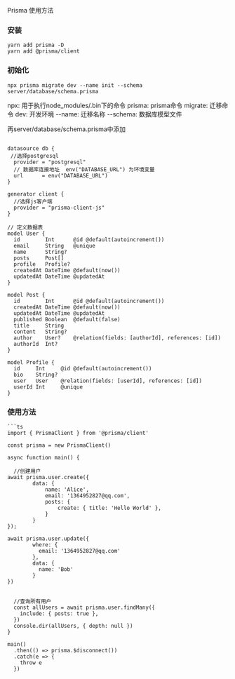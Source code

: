 Prisma 使用方法

###  安装
```shell
yarn add prisma -D
yarn add @prisma/client

```

### 初始化
```shell
npx prisma migrate dev --name init --schema server/database/schema.prisma 
```
npx: 用于执行node_modules/.bin下的命令
prisma: prisma命令
migrate: 迁移命令
dev: 开发环境
--name: 迁移名称
--schema: 数据库模型文件




再server/database/schema.prisma中添加
```prisma

datasource db {
 //选择postgresql
  provider = "postgresql"
  // 数据库连接地址  env("DATABASE_URL") 为环境变量
  url      = env("DATABASE_URL")
}

generator client {
  //选择js客户端
  provider = "prisma-client-js"
}

// 定义数据表
model User {
  id        Int      @id @default(autoincrement())
  email     String   @unique
  name      String?
  posts     Post[]
  profile   Profile?
  createdAt DateTime @default(now())
  updatedAt DateTime @updatedAt
}

model Post {
  id        Int      @id @default(autoincrement())
  createdAt DateTime @default(now())
  updatedAt DateTime @updatedAt
  published Boolean  @default(false)
  title     String
  content   String?
  author    User?    @relation(fields: [authorId], references: [id])
  authorId  Int?
}

model Profile {
  id     Int     @id @default(autoincrement())
  bio    String?
  user   User    @relation(fields: [userId], references: [id])
  userId Int     @unique
}
```


### 使用方法
```shell
```ts
import { PrismaClient } from '@prisma/client'

const prisma = new PrismaClient()

async function main() {
  
  //创建用户
await prisma.user.create({
        data: {
            name: 'Alice',
            email: '1364952827@qq.com',
            posts: {
                create: { title: 'Hello World' },
            }
        }
});

await prisma.user.update({
        where: { 
          email: '1364952827@qq.com'
        },
        data: { 
          name: 'Bob'
        }
})

  
  //查询所有用户
  const allUsers = await prisma.user.findMany({
    include: { posts: true },
  })
  console.dir(allUsers, { depth: null })
}

main()
  .then(() => prisma.$disconnect())
  .catch(e => {
    throw e
  })
   
  



```

